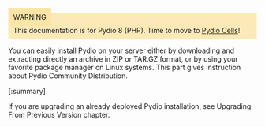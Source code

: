 <div style="background-color: #fbe9b7;font-size: 14px;">
<span style="background-color: #fae4a6;padding: 10px;">WARNING</span>
<span style="padding: 10px;display: inline-block;">This documentation is for Pydio 8 (PHP). Time to move to <a href="https://pydio.com/en/docs/administration-guides">Pydio Cells</a>!</span>
</div>

You can easily install Pydio on your server either by downloading and extracting directly an archive in ZIP or TAR.GZ format, or by using your favorite package manager on Linux systems. This part gives instruction about Pydio Community Distribution.

[:summary]

If you are upgrading an already deployed Pydio installation, see Upgrading From Previous Version chapter.

